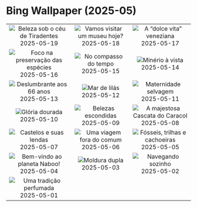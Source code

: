 # Bing Wallpaper (2025-05)

|  |  |  |
|:---:|:---:|:---:|
| ![](https://www.bing.com/th?id=OHR.TiradentesMinasGerais_PT-BR9045751128_400x240.jpg "Beleza sob o céu de Tiradentes") 2025-05-19 | ![](https://www.bing.com/th?id=OHR.DufyRoom_PT-BR8646491338_400x240.jpg "Vamos visitar um museu hoje?") 2025-05-18 | ![](https://www.bing.com/th?id=OHR.VeniceLagoon_PT-BR8587771940_400x240.jpg "A “dolce vita” veneziana") 2025-05-17 |
| ![](https://www.bing.com/th?id=OHR.GreenMacaw_PT-BR8455225327_400x240.jpg "Foco na preservação das espécies") 2025-05-16 | ![](https://www.bing.com/th?id=OHR.LondonParliament_PT-BR5394020420_400x240.jpg "No compasso do tempo") 2025-05-15 | ![](https://www.bing.com/th?id=OHR.SardiniaFlavia_PT-BR4719192725_400x240.jpg "Minério à vista") 2025-05-14 |
| ![](https://www.bing.com/th?id=OHR.TorresChile_PT-BR4534692189_400x240.jpg "Deslumbrante aos 66 anos") 2025-05-13 | ![](https://www.bing.com/th?id=OHR.IrisGarden_PT-BR4328394964_400x240.jpg "Mar de lilás") 2025-05-12 | ![](https://www.bing.com/th?id=OHR.LeopardMother_PT-BR3379909644_400x240.jpg "Maternidade selvagem") 2025-05-11 |
| ![](https://www.bing.com/th?id=OHR.MinnesotaRotunda_PT-BR2639700452_400x240.jpg "Glória dourada") 2025-05-10 | ![](https://www.bing.com/th?id=OHR.FumacinhaBahia_PT-BR0440078650_400x240.jpg "Belezas escondidas") 2025-05-09 | ![](https://www.bing.com/th?id=OHR.DiaNacionalTurismo2025_PT-BR1293599256_400x240.jpg "A majestosa Cascata do Caracol") 2025-05-08 |
| ![](https://www.bing.com/th?id=OHR.DunluceIreland_PT-BR4554563942_400x240.jpg "Castelos e suas lendas") 2025-05-07 | ![](https://www.bing.com/th?id=OHR.FlyoverNamibia_PT-BR8374548592_400x240.jpg "Uma viagem fora do comum") 2025-05-06 | ![](https://www.bing.com/th?id=OHR.YohoNP_PT-BR7613971395_400x240.jpg "Fósseis, trilhas e cachoeiras") 2025-05-05 |
| ![](https://www.bing.com/th?id=OHR.SevilleNaboo_PT-BR1882762485_400x240.jpg "Bem-vindo ao planeta Naboo!") 2025-05-04 | ![](https://www.bing.com/th?id=OHR.ArchesGalaxy_PT-BR5466273548_400x240.jpg "Moldura dupla") 2025-05-03 | ![](https://www.bing.com/th?id=OHR.BrazilHeron_PT-BR4897621554_400x240.jpg "Navegando sozinho") 2025-05-02 |
| ![](https://www.bing.com/th?id=OHR.PinkPlumeria_PT-BR2515554490_400x240.jpg "Uma tradição perfumada") 2025-05-01 |  |  |
